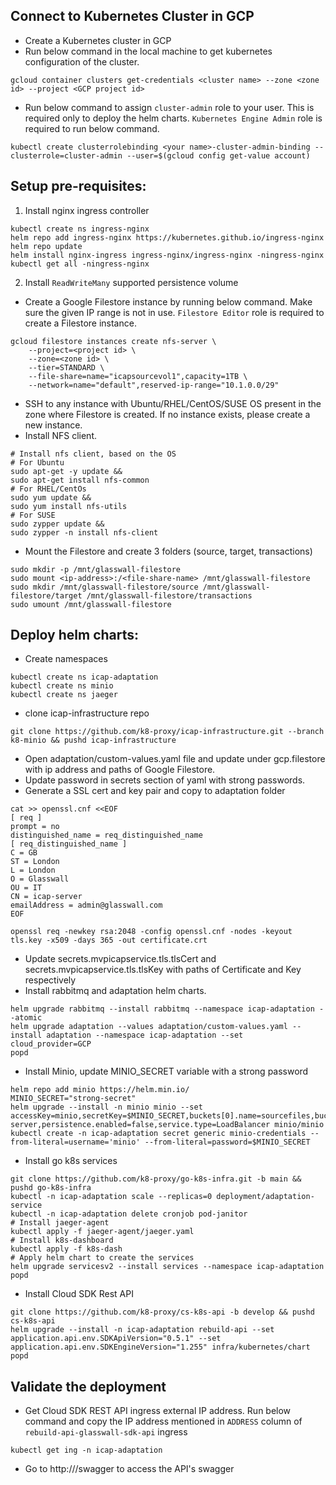 
## Connect to Kubernetes Cluster in GCP
- Create a Kubernetes cluster in GCP
- Run below command in the local machine to get kubernetes configuration of the cluster.
```
gcloud container clusters get-credentials <cluster name> --zone <zone id> --project <GCP project id>
```
- Run below command to assign `cluster-admin` role to your user. This is required only to deploy the helm charts. `Kubernetes Engine Admin` role is required to run below command.
```
kubectl create clusterrolebinding <your name>-cluster-admin-binding --clusterrole=cluster-admin --user=$(gcloud config get-value account)
```

## Setup pre-requisites:
1. Install nginx ingress controller

```
kubectl create ns ingress-nginx
helm repo add ingress-nginx https://kubernetes.github.io/ingress-nginx
helm repo update
helm install nginx-ingress ingress-nginx/ingress-nginx -ningress-nginx
kubectl get all -ningress-nginx
```

2. Install `ReadWriteMany` supported persistence volume

- Create a Google Filestore instance by running below command. Make sure the given IP range is not in use. `Filestore Editor` role is required to create a Filestore instance.
```
gcloud filestore instances create nfs-server \
    --project=<project id> \
    --zone=<zone id> \
    --tier=STANDARD \
    --file-share=name="icapsourcevol1",capacity=1TB \
    --network=name="default",reserved-ip-range="10.1.0.0/29"
```
- SSH to any instance with Ubuntu/RHEL/CentOS/SUSE OS present in the zone where Filestore is created. If no instance exists, please create a new instance.
- Install NFS client.
```
# Install nfs client, based on the OS
# For Ubuntu
sudo apt-get -y update &&
sudo apt-get install nfs-common
# For RHEL/CentOs
sudo yum update &&
sudo yum install nfs-utils
# For SUSE
sudo zypper update &&
sudo zypper -n install nfs-client
```
- Mount the Filestore and create 3 folders (source, target, transactions)

```
sudo mkdir -p /mnt/glasswall-filestore
sudo mount <ip-address>:/<file-share-name> /mnt/glasswall-filestore
sudo mkdir /mnt/glasswall-filestore/source /mnt/glasswall-filestore/target /mnt/glasswall-filestore/transactions
sudo umount /mnt/glasswall-filestore
```

## Deploy helm charts:
- Create namespaces
```
kubectl create ns icap-adaptation
kubectl create ns minio
kubectl create ns jaeger
```
- clone icap-infrastructure repo
```
git clone https://github.com/k8-proxy/icap-infrastructure.git --branch k8-minio && pushd icap-infrastructure
```
- Open adaptation/custom-values.yaml file and update under gcp.filestore with ip address and paths of Google Filestore.
- Update password in secrets section of yaml with strong passwords.
- Generate a SSL cert and key pair and copy to adaptation folder
```
cat >> openssl.cnf <<EOF
[ req ]
prompt = no
distinguished_name = req_distinguished_name
[ req_distinguished_name ]
C = GB
ST = London
L = London
O = Glasswall
OU = IT
CN = icap-server
emailAddress = admin@glasswall.com
EOF

openssl req -newkey rsa:2048 -config openssl.cnf -nodes -keyout  tls.key -x509 -days 365 -out certificate.crt
```
- Update secrets.mvpicapservice.tls.tlsCert and secrets.mvpicapservice.tls.tlsKey with paths of Certificate and Key respectively
- Install rabbitmq and adaptation helm charts. 
```
helm upgrade rabbitmq --install rabbitmq --namespace icap-adaptation --atomic
helm upgrade adaptation --values adaptation/custom-values.yaml --install adaptation --namespace icap-adaptation --set cloud_provider=GCP
popd
```

- Install Minio, update MINIO_SECRET variable with a strong password
```
helm repo add minio https://helm.min.io/
MINIO_SECRET="strong-secret"
helm upgrade --install -n minio minio --set accessKey=minio,secretKey=$MINIO_SECRET,buckets[0].name=sourcefiles,buckets[0].policy=none,buckets[0].purge=false,buckets[1].name=cleanfiles,buckets[1].policy=none,buckets[1].purge=false,fullnameOverride=minio-server,persistence.enabled=false,service.type=LoadBalancer minio/minio
kubectl create -n icap-adaptation secret generic minio-credentials --from-literal=username='minio' --from-literal=password=$MINIO_SECRET
```
- Install go k8s services
```
git clone https://github.com/k8-proxy/go-k8s-infra.git -b main && pushd go-k8s-infra
kubectl -n icap-adaptation scale --replicas=0 deployment/adaptation-service
kubectl -n icap-adaptation delete cronjob pod-janitor
# Install jaeger-agent
kubectl apply -f jaeger-agent/jaeger.yaml
# Install k8s-dashboard
kubectl apply -f k8s-dash
# Apply helm chart to create the services
helm upgrade servicesv2 --install services --namespace icap-adaptation
popd
```

- Install Cloud SDK Rest API
```
git clone https://github.com/k8-proxy/cs-k8s-api -b develop && pushd cs-k8s-api
helm upgrade --install -n icap-adaptation rebuild-api --set application.api.env.SDKApiVersion="0.5.1" --set application.api.env.SDKEngineVersion="1.255" infra/kubernetes/chart
popd
```

## Validate the deployment
- Get Cloud SDK REST API ingress external IP address.  Run below command and copy the IP address mentioned in `ADDRESS` column of `rebuild-api-glasswall-sdk-api` ingress
```
kubectl get ing -n icap-adaptation
```
- Go to http://<ip address>/swagger to access the API's swagger

